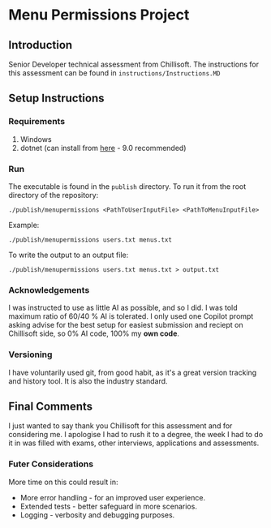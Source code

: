 # Menu Permissions Project

## Introduction
Senior Developer technical assessment from Chillisoft.
The instructions for this assessment can be found in `instructions/Instructions.MD`

## Setup Instructions
### Requirements
1. Windows
2. dotnet (can install from [here](http://dotnet.microsoft.com/download) - 9.0 recommended)

### Run
The executable is found in the `publish` directory. To run it from the root directory of the repository:
```
./publish/menupermissions <PathToUserInputFile> <PathToMenuInputFile>
```

Example:
```
./publish/menupermissions users.txt menus.txt
```

To write the output to an output file:
```
./publish/menupermissions users.txt menus.txt > output.txt
```

### Acknowledgements
I was instructed to use as little AI as possible, and so I did. I was told maximum ratio of 60/40 % AI is tolerated. I only used one Copilot prompt asking advise for the best setup for easiest submission and reciept on Chillisoft side, so 0% AI code, 100% my **own code**.

### Versioning
I have voluntarily used git, from good habit, as it's a great version tracking and history tool. It is also the industry standard.

## Final Comments
I just wanted to say thank you Chillisoft for this assessment and for considering me. I apologise I had to rush it to a degree, the week I had to do it in was filled with exams, other interviews, applications and assessments. 

### Futer Considerations
More time on this could result in:
- More error handling - for an improved user experience.
- Extended tests - better safeguard in more scenarios.
- Logging - verbosity and debugging purposes.

